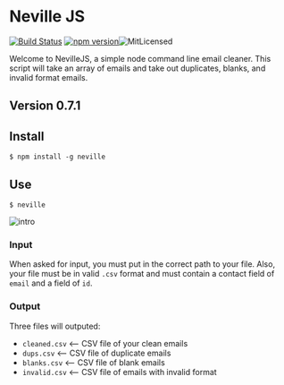# Neville JS

[![Build Status](https://travis-ci.org/ptallen63/neville.js.svg?branch=master)](https://travis-ci.org/ptallen63/neville.js) [![npm version](https://badge.fury.io/js/neville.svg)](https://badge.fury.io/js/neville)![MitLicensed](https://img.shields.io/github/license/ptallen63/neville.svg)

Welcome to NevilleJS, a simple node command line email cleaner. This script will take an array of emails and take out duplicates, blanks, and invalid format emails.

## Version 0.7.1

## Install

```
$ npm install -g neville
```

## Use

```
$ neville
```

![intro]

### Input

When asked for input, you must put in the correct path to your file. Also, your file must be in valid `.csv` format and must contain a contact field of `email` and a field of `id`.

### Output

Three files will outputed:

- `cleaned.csv` <-- CSV file of your clean emails
- `dups.csv` <-- CSV file of duplicate emails
- `blanks.csv` <-- CSV file of blank emails
- `invalid.csv` <-- CSV file of emails with invalid format

[intro]: https://s3-us-west-2.amazonaws.com/nevillejs/Oct-07-2016+10-32-33.gif "Intro Screen"
